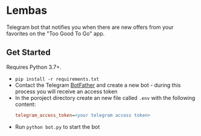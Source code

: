 # Lembas

Telegram bot that notifies you when there are new offers from your favorites on the "Too Good To Go" app.

## Get Started

Requires Python 3.7+.

- `pip install -r requirements.txt`
- Contact the Telegram [BotFather](https://telegram.me/BotFather) and create a new bot - during this process you will receive an access token
- In the poroject directory create an new file called `.env` with the following content:
  ```ini
  telegram_access_token=<your telegram access token>
  ```
- Run `python bot.py` to start the bot

